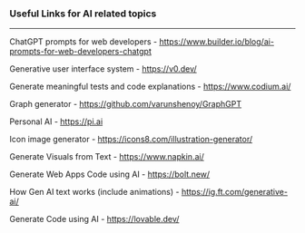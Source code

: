 ### Useful Links for AI related topics
---

ChatGPT prompts for web developers - https://www.builder.io/blog/ai-prompts-for-web-developers-chatgpt

Generative user interface system - https://v0.dev/

Generate meaningful tests and code explanations - https://www.codium.ai/

Graph generator - https://github.com/varunshenoy/GraphGPT

Personal AI - https://pi.ai

Icon image generator - https://icons8.com/illustration-generator/

Generate Visuals from Text - https://www.napkin.ai/

Generate Web Apps Code using AI - https://bolt.new/

How Gen AI text works (include animations) - https://ig.ft.com/generative-ai/

Generate Code using AI - https://lovable.dev/

